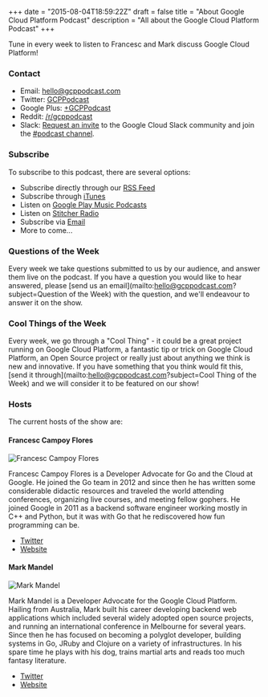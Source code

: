 +++
date = "2015-08-04T18:59:22Z"
draft = false
title = "About Google Cloud Platform Podcast"
description = "All about the Google Cloud Platform Podcast"
+++

Tune in every week to listen to Francesc and Mark discuss Google Cloud Platform!

### Contact

- Email: <a href="mailto:hello@gcppodcast.com">hello@gcppodcast.com</a>
- Twitter: [GCPPodcast](https://twitter.com/gcppodcast)
- Google Plus: [+GCPPodcast](http://google.com/+gcppodcast)
- Reddit: [/r/gcppodcast](https://www.reddit.com/r/gcppodcast/)
- Slack: [Request an invite](https://gcp-slack.appspot.com/) to the Google Cloud Slack community and join the [#podcast channel](https://googlecloud-community.slack.com/messages/podcast/).

### Subscribe

To subscribe to this podcast, there are several options:

- Subscribe directly through our [RSS Feed](https://feeds.feedburner.com/GcpPodcast)
- Subscribe through [iTunes](https://itunes.apple.com/us/podcast/google-cloud-platform-podcast/id1053299163)
- Listen on [Google Play Music Podcasts](https://play.google.com/music/m/Iqkxpgvsbeejmz6d3g77qabpvme?t=Google_Cloud_Platform_Podcast)
- Listen on [Stitcher Radio](http://www.stitcher.com/podcast/google-cloud-platform-podcast?refid=stpr)
- Subscribe via [Email](https://feedburner.google.com/fb/a/mailverify?uri=GcpPodcast&loc=en_US)
- More to come...

### Questions of the Week

Every week we take questions submitted to us by our audience, and answer them live on
the podcast. If you have a question you would like to hear answered, please [send us an email](mailto:hello@gcppodcast.com?subject=Question of the Week)
with the question, and we'll endeavour to answer it on the show.

### Cool Things of the Week

Every week, we go through a "Cool Thing" - it could be a great project running on Google Cloud Platform, a
fantastic tip or trick on Google Cloud Platform, an Open Source project or really just about anything we
think is new and innovative. If you have something that you think would fit this, [send it through](mailto:hello@gcppodcast.com?subject=Cool Thing of the Week) and
we will consider it to be featured on our show!

### Hosts

The current hosts of the show are:

#### Francesc Campoy Flores
![Francesc Campoy Flores](/images/hosts/Francesc_Campoy_Flores.png)

Francesc Campoy Flores is a Developer Advocate for Go and the Cloud at Google. He joined the Go team in 2012 and since then he has written some considerable didactic resources and traveled the world attending conferences, organizing live courses, and meeting fellow gophers. He joined Google in 2011 as a backend software engineer working mostly in C++ and Python, but it was with Go that he rediscovered how fun programming can be.

- [Twitter](https://www.twitter.com/francesc)
- [Website](http://www.campoy.cat/)

#### Mark Mandel

![Mark Mandel](/images/hosts/Mark_Mandel.png)

Mark Mandel is a Developer Advocate for the Google Cloud Platform. Hailing from Australia, Mark built his career developing backend web applications which included several widely adopted open source projects, and running an international conference in Melbourne for several years. Since then he has focused on becoming a polyglot developer, building systems in Go, JRuby and Clojure on a variety of infrastructures. In his spare time he plays with his dog, trains martial arts and reads too much fantasy literature.

- [Twitter](https://www.twitter.com/neurotic)
- [Website](http://www.compoundtheory.com)
